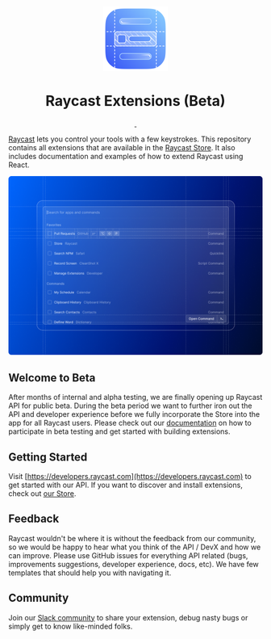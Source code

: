 <p align="center">
  <img src="images/store-logo.png" height="128">
  <h1 align="center">Raycast Extensions (Beta)</h1>
</p>

<p align="center">
  <a aria-label="Follow Raycast on Twitter" href="https://twitter.com/raycastapp">
    <img alt="" src="https://img.shields.io/badge/Follow%20@raycastapp-black.svg?style=for-the-badge&logo=Twitter">
  </a>
  <a aria-label="Join the community on Slack" href="https://raycast.com/slack">
    <img alt="" src="https://img.shields.io/badge/Join%20the%20community-black.svg?style=for-the-badge&logo=Slack">
  </a>
</p>

[Raycast](https://raycast.com/) lets you control your tools with a few keystrokes. This repository contains all extensions that are available in the [Raycast Store](https://raycast.com/store). It also includes documentation and examples of how to extend Raycast using React.

![Header](images/header.png)

## Welcome to Beta
After months of internal and alpha testing, we are finally opening up Raycast API for public beta. During the beta period we want to further iron out the API and developer experience before we fully incorporate the Store into the app for all Raycast users. Please check out our [documentation](https://developers.raycast.com) on how to participate in beta testing and get started with building extensions.

## Getting Started

Visit [https://developers.raycast.com](https://developers.raycast.com) to get started with our API. If you want to discover and install extensions, check out [our Store](https://raycast.com/store).

## Feedback

Raycast wouldn't be where it is without the feedback from our community, so we would be happy to hear what you think of the API / DevX and how we can improve. Please use GitHub issues for everything API related (bugs, improvements suggestions, developer experience, docs, etc). We have few templates that should help you with navigating it.

## Community

Join our [Slack community](https://raycast.com/community) to share your extension, debug nasty bugs or simply get to know like-minded folks.
